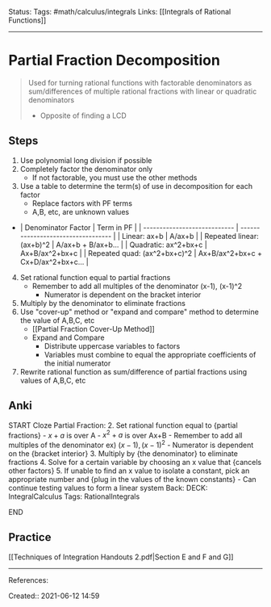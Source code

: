 Status:
Tags: #math/calculus/integrals 
Links: [[Integrals of Rational Functions]]
___
# Partial Fraction Decomposition
 > Used for turning rational functions with factorable denominators as sum/differences of multiple rational fractions with linear or quadratic denominators
> - Opposite of finding a LCD
## Steps
1. Use polynomial long division if possible
2. Completely factor the denominator only
	- If not factorable, you must use the other methods
3. Use a table to determine the term(s) of use in decomposition for each factor
	- Replace factors with PF terms
	- A,B, etc, are unknown values
- | Denominator Factor           | Term in PF                         |
| ---------------------------- | ---------------------------------- |
| Linear: ax+b                 | A/ax+b                             |
| Repeated linear: (ax+b)^2    | A/ax+b + B/ax+b...                 |
| Quadratic: ax^2+bx+c         | Ax+B/ax^2+bx+c                     |
| Repeated quad: (ax^2+bx+c)^2 | Ax+B/ax^2+bx+c + Cx+D/ax^2+bx+c... |
4. Set rational function equal to partial fractions
	- Remember to add all multiples of the denominator (x-1), (x-1)^2
		- Numerator is dependent on the bracket interior
1. Multiply by the denominator to eliminate fractions
2. Use "cover-up" method or "expand and compare" method to determine the value of A,B,C, etc
	- [[Partial Fraction Cover-Up Method]]
	- Expand and Compare
		- Distribute uppercase variables to factors
		- Variables must combine to equal the appropriate coefficients of the initial numerator
3. Rewrite rational function as sum/difference of partial fractions using values of A,B,C, etc
## Anki
START
Cloze
Partial Fraction:
2. Set rational function equal to {partial fractions}
	- $x+a$ is over A
	- $x^2+a$ is over Ax+B
	- Remember to add all multiples of the denominator ex) $(x-1), (x-1)^2$
		- Numerator is dependent on the {bracket interior}
3. Multiply by {the denominator} to eliminate fractions
4. Solve for a certain variable by choosing an x value that {cancels other factors}
5. If unable to find an x value to isolate a constant, pick an appropriate number and {plug in the values of the known constants}
	- Can continue testing values to form a linear system
Back:
DECK: IntegralCalculus
Tags: RationalIntegrals
<!--ID: 1623789433571-->
END
## Practice
[[Techniques of Integration Handouts 2.pdf|Section E and F and G]]
___
References:

Created:: 2021-06-12 14:59